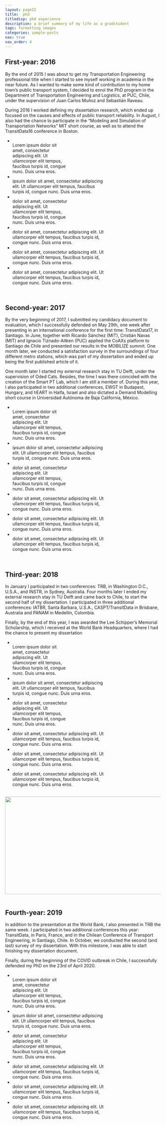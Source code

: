 ```yaml
---
layout: pageII
title:  phd
titledisp: phd experience
description: a brief summary of my life as a gradstudent
tags: formatting images
categories: sample-posts
nav: true
nav_order: 4
---
```


## First-year: 2016

By the end of 2015 I was about to get my Transportation Engineering professional title when I started to see myself working in academia in the near future. As I wanted to make some kind of contribution to my home town’s public transport system, I decided to enrol the PhD program in the Department of Transportation Engineering and Logistics, at PUC, Chile, under the supervision of Juan Carlos Muñoz and Sebastián Raveau.

During 2016 I worked defining my dissertation research, which ended up focused on the causes and effects of public transport reliability. In August, I also had the chance to participate in the “Modeling and Simulation of Transportation Networks” MIT short course, as well as to attend the TransitData16 conference in Boston.

<section id="card-carousel-1" class="splide" aria-label="Beautiful Images">
  <div class="splide__track">
		<ul class="splide__list">
			<li class="splide__slide" style="width: 180px">
                <div class="splide__slide__container" >
				    <img src="/assets/img/phd/1-Phd-1.jpg" alt="" data-zoomable="">
                </div>
                Lorem ipsum dolor sit amet, consectetur adipiscing elit. Ut ullamcorper elit tempus, faucibus turpis id, congue nunc. Duis urna eros.				
            </li>
			<li class="splide__slide" style="width: 300px">
                <div class="splide__slide__container">
				    <img src="/assets/img/phd/1-Phd-2.jpg" alt="" data-zoomable="">
                </div>
                ipsum dolor sit amet, consectetur adipiscing elit. Ut ullamcorper elit tempus, faucibus turpis id, congue nunc. Duis urna eros.	
			</li>
			<li class="splide__slide" style="width: 180px">
                <div class="splide__slide__container" >
				    <img src="/assets/img/phd/1-Phd-3.jpg" alt="" data-zoomable="">
                </div>
                dolor sit amet, consectetur adipiscing elit. Ut ullamcorper elit tempus, faucibus turpis id, congue nunc. Duis urna eros.	
			</li>
            <li class="splide__slide" style="width: 300px">
                <div class="splide__slide__container" >
				    <img src="/assets/img/phd/1-Phd-4.jpg" alt="" data-zoomable="">
                </div>
                dolor sit amet, consectetur adipiscing elit. Ut ullamcorper elit tempus, faucibus turpis id, congue nunc. Duis urna eros.	
			</li>
            <li class="splide__slide" style="width: 300px">
                <div class="splide__slide__container" >
				    <img src="/assets/img/phd/1-Phd-5.jpg" alt="" data-zoomable="">
                </div>
                dolor sit amet, consectetur adipiscing elit. Ut ullamcorper elit tempus, faucibus turpis id, congue nunc. Duis urna eros.	
			</li>
            <li class="splide__slide" style="width: 300px">
                <div class="splide__slide__container" >
				    <img src="/assets/img/phd/1-Phd-6.jpg" alt="" data-zoomable="">
                </div>
                dolor sit amet, consectetur adipiscing elit. Ut ullamcorper elit tempus, faucibus turpis id, congue nunc. Duis urna eros.	
			</li>
		</ul>
  </div>
</section>
<br>

## Second-year: 2017

By the very beginning of 2017, I submitted my candidacy document to evaluation, which I successfully defended on May 29th, one week after presenting in an international conference for the first time: TransitData17, in Santiago. In June, together with Ricardo Sánchez (MIT), Cristián Navas (MIT) and Ignacio Tiznado-Aitken (PUC) applied the CoAXs platform to Santiago de Chile and presented our results in the MOBILIZE summit. One month later, we conducted a satisfaction survey in the surroundings of four different metro stations, which was part of my dissertation and ended up being the first published article of it.

One month later I started my external research stay in TU Delft, under the supervision of Oded Cats. Besides, the time I was there coincided with the creation of the Smart PT Lab, which I am still a member of. During this year, I also participated in two additional conferences, EWGT in Budapest, Hungary, and hEART in Haifa, Israel and also dictated a Demand Modelling short course in Universidad Autónoma de Baja California, México.

<section id="card-carousel-2" class="splide" aria-label="Beautiful Images">
  <div class="splide__track">
		<ul class="splide__list">
			<li class="splide__slide" style="width: 180px">
                <div class="splide__slide__container" >
				    <img src="/assets/img/phd/1-Phd-1.jpg" alt="" data-zoomable="">
                </div>
                Lorem ipsum dolor sit amet, consectetur adipiscing elit. Ut ullamcorper elit tempus, faucibus turpis id, congue nunc. Duis urna eros.				
            </li>
			<li class="splide__slide" style="width: 300px">
                <div class="splide__slide__container">
				    <img src="/assets/img/phd/1-Phd-2.jpg" alt="" data-zoomable="">
                </div>
                ipsum dolor sit amet, consectetur adipiscing elit. Ut ullamcorper elit tempus, faucibus turpis id, congue nunc. Duis urna eros.	
			</li>
			<li class="splide__slide" style="width: 180px">
                <div class="splide__slide__container" >
				    <img src="/assets/img/phd/1-Phd-3.jpg" alt="" data-zoomable="">
                </div>
                dolor sit amet, consectetur adipiscing elit. Ut ullamcorper elit tempus, faucibus turpis id, congue nunc. Duis urna eros.	
			</li>
            <li class="splide__slide" style="width: 300px">
                <div class="splide__slide__container" >
				    <img src="/assets/img/phd/1-Phd-4.jpg" alt="" data-zoomable="">
                </div>
                dolor sit amet, consectetur adipiscing elit. Ut ullamcorper elit tempus, faucibus turpis id, congue nunc. Duis urna eros.	
			</li>
            <li class="splide__slide" style="width: 300px">
                <div class="splide__slide__container" >
				    <img src="/assets/img/phd/1-Phd-5.jpg" alt="" data-zoomable="">
                </div>
                dolor sit amet, consectetur adipiscing elit. Ut ullamcorper elit tempus, faucibus turpis id, congue nunc. Duis urna eros.	
			</li>
            <li class="splide__slide" style="width: 300px">
                <div class="splide__slide__container" >
				    <img src="/assets/img/phd/1-Phd-6.jpg" alt="" data-zoomable="">
                </div>
                dolor sit amet, consectetur adipiscing elit. Ut ullamcorper elit tempus, faucibus turpis id, congue nunc. Duis urna eros.	
			</li>
		</ul>
  </div>
</section>
<br>

## Third-year: 2018

In January I participated in two conferences: TRB, in Washington D.C., U.S.A., and INSTR, in Sydney, Australia. Four months later I ended my external research stay in TU Delft and came back to Chile, to start the second half of my dissertation. I participated in three additional conferences: IATBR, Santa Barbara, U.S.A., CASPT/TransitData in Brisbane, Australia and PANAM in Medellín, Colombia. 

Finally, by the end of this year, I was awarded the Lee Schipper’s Memorial Scholarship, which I received at the World Bank Headquarters, where I had the chance to present my dissertation

<section id="card-carousel-3" class="splide" aria-label="Beautiful Images">
  <div class="splide__track">
		<ul class="splide__list">
			<li class="splide__slide" style="width: 180px">
                <div class="splide__slide__container" >
				    <img src="/assets/img/phd/1-Phd-1.jpg" alt="" data-zoomable="">
                </div>
                Lorem ipsum dolor sit amet, consectetur adipiscing elit. Ut ullamcorper elit tempus, faucibus turpis id, congue nunc. Duis urna eros.				
            </li>
			<li class="splide__slide" style="width: 300px">
                <div class="splide__slide__container">
				    <img src="/assets/img/phd/1-Phd-2.jpg" alt="" data-zoomable="">
                </div>
                ipsum dolor sit amet, consectetur adipiscing elit. Ut ullamcorper elit tempus, faucibus turpis id, congue nunc. Duis urna eros.	
			</li>
			<li class="splide__slide" style="width: 180px">
                <div class="splide__slide__container" >
				    <img src="/assets/img/phd/1-Phd-3.jpg" alt="" data-zoomable="">
                </div>
                dolor sit amet, consectetur adipiscing elit. Ut ullamcorper elit tempus, faucibus turpis id, congue nunc. Duis urna eros.	
			</li>
            <li class="splide__slide" style="width: 300px">
                <div class="splide__slide__container" >
				    <img src="/assets/img/phd/1-Phd-4.jpg" alt="" data-zoomable="">
                </div>
                dolor sit amet, consectetur adipiscing elit. Ut ullamcorper elit tempus, faucibus turpis id, congue nunc. Duis urna eros.	
			</li>
            <li class="splide__slide" style="width: 300px">
                <div class="splide__slide__container" >
				    <img src="/assets/img/phd/1-Phd-5.jpg" alt="" data-zoomable="">
                </div>
                dolor sit amet, consectetur adipiscing elit. Ut ullamcorper elit tempus, faucibus turpis id, congue nunc. Duis urna eros.	
			</li>
            <li class="splide__slide" style="width: 300px">
                <div class="splide__slide__container" >
				    <img src="/assets/img/phd/1-Phd-6.jpg" alt="" data-zoomable="">
                </div>
                dolor sit amet, consectetur adipiscing elit. Ut ullamcorper elit tempus, faucibus turpis id, congue nunc. Duis urna eros.	
			</li>
		</ul>
  </div>
</section>
<br>
<div onclick="this.nextElementSibling.style.display='block'; this.style.display='none'">
   <img src="/assets/img/phd/lee.jpg" style="cursor:pointer; width: 560px; height: 315px;object-fit: cover; object-position: 100% 75%;  " />
</div>
<div style="display:none">
<iframe width="560" height="315" src="https://www.youtube.com/embed/5MAJHtOmIjg?start=842&autoplay=1&mute=1" title="YouTube video player" frameborder="0" allow="accelerometer; autoplay; clipboard-write; encrypted-media; gyroscope; picture-in-picture; web-share" allowfullscreen></iframe>
</div>
<br>


## Fourth-year: 2019

In addition to the presentation at the World Bank, I also presented in TRB the same week. I participated in two additional conferences this year: TransitData, in Paris, France, and in the Chilean Conference of Transport Engineering, in Santiago, Chile. In October, we conducted the second (and last) survey of my dissertation. With this milestone, I was able to start finishing my dissertation document.

Finally, during the beginning of the COVID outbreak in Chile, I successfully defended my PhD on the 23rd of April 2020.

<section id="card-carousel-4" class="splide" aria-label="Beautiful Images">
  <div class="splide__track">
		<ul class="splide__list">
			<li class="splide__slide" style="width: 180px">
                <div class="splide__slide__container" >
				    <img src="/assets/img/phd/1-Phd-1.jpg" alt="" data-zoomable="">
                </div>
                Lorem ipsum dolor sit amet, consectetur adipiscing elit. Ut ullamcorper elit tempus, faucibus turpis id, congue nunc. Duis urna eros.				
            </li>
			<li class="splide__slide" style="width: 300px">
                <div class="splide__slide__container">
				    <img src="/assets/img/phd/1-Phd-2.jpg" alt="" data-zoomable="">
                </div>
                ipsum dolor sit amet, consectetur adipiscing elit. Ut ullamcorper elit tempus, faucibus turpis id, congue nunc. Duis urna eros.	
			</li>
			<li class="splide__slide" style="width: 180px">
                <div class="splide__slide__container" >
				    <img src="/assets/img/phd/1-Phd-3.jpg" alt="" data-zoomable="">
                </div>
                dolor sit amet, consectetur adipiscing elit. Ut ullamcorper elit tempus, faucibus turpis id, congue nunc. Duis urna eros.	
			</li>
            <li class="splide__slide" style="width: 300px">
                <div class="splide__slide__container" >
				    <img src="/assets/img/phd/1-Phd-4.jpg" alt="" data-zoomable="">
                </div>
                dolor sit amet, consectetur adipiscing elit. Ut ullamcorper elit tempus, faucibus turpis id, congue nunc. Duis urna eros.	
			</li>
            <li class="splide__slide" style="width: 300px">
                <div class="splide__slide__container" >
				    <img src="/assets/img/phd/1-Phd-5.jpg" alt="" data-zoomable="">
                </div>
                dolor sit amet, consectetur adipiscing elit. Ut ullamcorper elit tempus, faucibus turpis id, congue nunc. Duis urna eros.	
			</li>
            <li class="splide__slide" style="width: 300px">
                <div class="splide__slide__container" >
				    <img src="/assets/img/phd/1-Phd-6.jpg" alt="" data-zoomable="">
                </div>
                dolor sit amet, consectetur adipiscing elit. Ut ullamcorper elit tempus, faucibus turpis id, congue nunc. Duis urna eros.	
			</li>
		</ul>
  </div>
</section> 
<br>